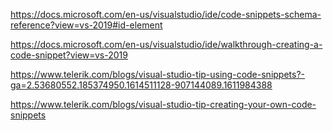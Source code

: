 https://docs.microsoft.com/en-us/visualstudio/ide/code-snippets-schema-reference?view=vs-2019#id-element

https://docs.microsoft.com/en-us/visualstudio/ide/walkthrough-creating-a-code-snippet?view=vs-2019

https://www.telerik.com/blogs/visual-studio-tip-using-code-snippets?-ga=2.53680552.185374950.1614511128-907144089.1611984388

https://www.telerik.com/blogs/visual-studio-tip-creating-your-own-code-snippets

